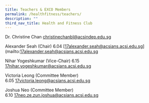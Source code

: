```yaml
---
title: Teachers & EXCO Members
permalink: /healthfitness/teachers/
description: ""
third_nav_title: Health and Fitness Club
---
```

Dr. Christine Chan [christinechanbl@acsindep.edu.sg](mailto:christinechanbl@acsindep.edu.sg)

Alexander Seah (Chair) 6.04 [17alexander.seah@acsians.acsi.edu.sg](mailto:17alexander.seah@acsians.acsi.edu.sg

Nihar Yogeshkumar (Vice-Chair) 6.15 <br>[17nihar.yogeshkumar@acsians.acsi.edu.sg](mailto:17nihar.yogeshkumar@acsians.acsi.edu.sg)

Victoria Leong (Committee Member) 6.05 [17victoria.leong@acsians.acsi.edu.sg](mailto:17victoria.leong@acsians.acsi.edu.sg)

Joshua Neo (Committee Member) 6.10 [17neo.ze.zun.joshua@acsians.acsi.edu.sg](mailto:17neo.ze.zun.joshua@acsians.acsi.edu.sg)